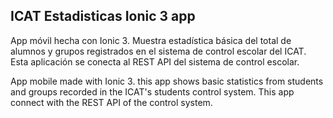 ## ICAT Estadisticas Ionic 3 app

App móvil hecha con Ionic 3. Muestra estadística básica del total de alumnos y grupos registrados en el sistema de control escolar del ICAT. Esta aplicación se conecta al REST API del sistema de control escolar.

App mobile made with Ionic 3. this app shows basic statistics from students and groups recorded in the ICAT's students control system. This app connect with the REST API of the control system.


